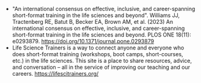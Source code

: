 - "An international consensus on effective, inclusive, and career-spanning short-format training in the life sciences and beyond". 
Williams JJ, Tractenberg RE, Batut B, Becker EA, Brown AM, et al. (2023) An international consensus on effective, inclusive, and career-spanning short-format training in the life sciences and beyond. PLOS ONE 18(11): e0293879. https://doi.org/10.1371/journal.pone.0293879
- Life Science Trainers is a way to connect anyone and everyone who does short-format training (workshops, boot camps, short-courses, etc.) in the life sciences. 
This site is a place to share resources, advice, and conversation – all in the service of improving our teaching and our careers. https://lifescitrainers.org/
